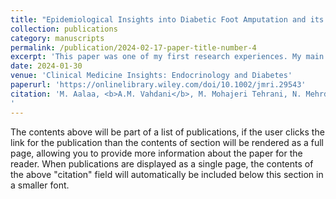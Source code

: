 ```yaml
---
title: "Epidemiological Insights into Diabetic Foot Amputation and its Correlates: A Provincial Study"
collection: publications
category: manuscripts
permalink: /publication/2024-02-17-paper-title-number-4
excerpt: 'This paper was one of my first research experiences. My main role was in writing the manuscript, start to finish.'
date: 2024-01-30
venue: 'Clinical Medicine Insights: Endocrinology and Diabetes'
paperurl: 'https://onlinelibrary.wiley.com/doi/10.1002/jmri.29543'
citation: 'M. Aalaa, <b>A.M. Vahdani</b>, M. Mohajeri Tehrani, N. Mehrdad, M. Zohdirad, M. Sadati, M. Amini, S. Mehrpour, M. Ebrahimi, B. Larijani, <i>Epidemiological Insights into Diabetic Foot Amputation and its Correlates: A Provincial Study</i>, Clinical Medicine Insights: Endocrinology and Diabetes 17 (2024) 11795514241227618. https://doi.org/10.1177/11795514241227618.
'
---
```


The contents above will be part of a list of publications, if the user clicks the link for the publication than the contents of section will be rendered as a full page, allowing you to provide more information about the paper for the reader. When publications are displayed as a single page, the contents of the above "citation" field will automatically be included below this section in a smaller font.
